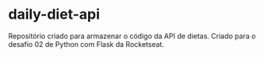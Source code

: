 # daily-diet-api

Repositório criado para armazenar o código da API de dietas. Criado para o desafio 02 de Python com Flask da Rocketseat.
